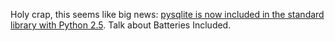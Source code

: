 <p>Holy crap, this seems like big news:  <a href="http://docs.python.org/dev/whatsnew/node14.html#SECTION0001440000000000000000">pysqlite is now included in the standard  library with Python 2.5</a>.  Talk about Batteries Included.</p>
